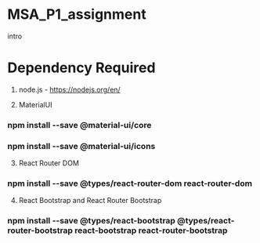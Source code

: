# MSA_P1_assignment

intro

# Dependency Required

1. node.js - https://nodejs.org/en/

2. MaterialUI
### npm install --save @material-ui/core
### npm install --save @material-ui/icons

3. React Router DOM
### npm install --save @types/react-router-dom react-router-dom

4. React Bootstrap and React Router Bootstrap
### npm install --save @types/react-bootstrap @types/react-router-bootstrap react-bootstrap react-router-bootstrap